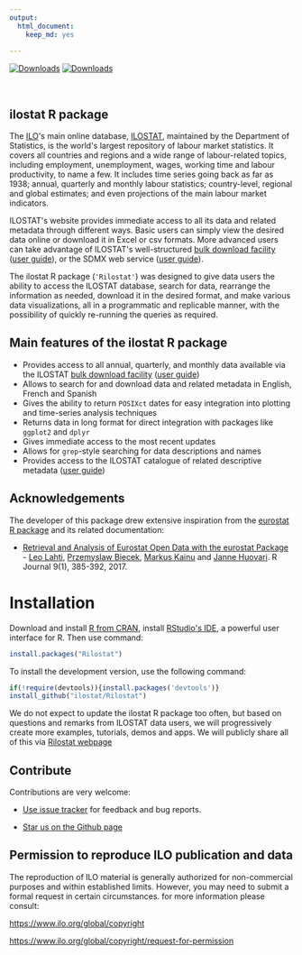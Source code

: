 ```yaml
---
output: 
  html_document: 
    keep_md: yes
    
---
```




[![Downloads](http://cranlogs.r-pkg.org/badges/grand-total/Rilostat)](https://cran.r-project.org/package=Rilostat)
[![Downloads](http://cranlogs.r-pkg.org/badges/Rilostat)](https://cran.r-project.org/package=Rilostat)

<br>

## ilostat R package

<!-- README.md is generated from README.Rmd. Please edit that file -->


The [ILO](https://www.ilo.org)'s main online database, [ILOSTAT](https://ilostat.ilo.org), maintained by the Department of Statistics, 
is the world's largest repository of labour market statistics. It covers all countries and regions and a wide range of labour-related topics, including employment, unemployment, 
wages, working time and labour productivity, to name a few. It includes time series going back as far as 1938; annual, quarterly and monthly labour statistics; country-level, 
regional and global estimates; and even projections of the main labour market indicators.
  
ILOSTAT's website provides immediate access to all its data and related metadata through different ways. Basic users can simply view the desired data online or download it in Excel or csv formats. 
More advanced users can take advantage of ILOSTAT's well-structured [bulk download facility](https://ilostat.ilo.org/data/bulk) ([user guide](https://www.ilo.org/ilostat-files/Documents/ILOSTAT_BulkDownload_Guidelines.pdf)), or the SDMX web service ([user guide](https://www.ilo.org/ilostat-files/Documents/SDMX_User_Guide.pdf)).


The ilostat R package (`'Rilostat'`) was designed to give data users the ability to access the ILOSTAT database, search for data, rearrange the information as needed, download it in the desired format, and 
make various data visualizations, all in a programmatic and replicable manner, with the possibility of quickly re-running the queries as required.

## Main features of the ilostat R package 

- Provides access to all annual, quarterly, and monthly data available via the ILOSTAT [bulk download facility](https://ilostat.ilo.org/data/bulk) ([user guide](https://www.ilo.org/ilostat-files/Documents/ILOSTAT_BulkDownload_Guidelines.pdf))
- Allows to search for and download data and related metadata in English, French and Spanish
- Gives the ability to return `POSIXct` dates for easy integration into plotting and time-series analysis techniques
- Returns data in long format for direct integration with packages like `ggplot2` and `dplyr`
- Gives immediate access to the most recent updates
- Allows for `grep`-style searching for data descriptions and names
- Provides access to the ILOSTAT catalogue of related descriptive metadata ([user guide](https://www.ilo.org/ilostat-files/Documents/SDMX_User_Guide.pdf))

## Acknowledgements

The developer of this package drew extensive inspiration from the [eurostat R package](https://CRAN.R-project.org/package=eurostat) and its related documentation:  
  - [Retrieval and Analysis of Eurostat Open Data with the eurostat Package](https://journal.r-project.org/archive/2017/RJ-2017-019/RJ-2017-019.pdf) - [Leo Lahti](https://github.com/antagomir), [Przemyslaw Biecek](https://github.com/pbiecek), [Markus Kainu](https://github.com/muuankarski) and [Janne Huovari](https://github.com/jhuovari). R Journal 9(1), 385-392, 2017.

# Installation

Download and install [R from CRAN](https://cran.r-project.org/), install [RStudio's IDE](http://www.rstudio.com/ide/download/), a powerful user interface for R.
Then use command:
 

```r
install.packages("Rilostat")
```


To install the development version, use the following command:


```r
if(!require(devtools)){install.packages('devtools')}
install_github("ilostat/Rilostat")
```

We do not expect to update the ilostat R package too often, but based on questions and remarks from ILOSTAT 
data users, we will progressively create more examples, 
tutorials, demos and apps. We will publicly share all of this via [Rilostat webpage](https://ilostat.github.io/Rilostat/)


## Contribute

Contributions are very welcome:

  * [Use issue tracker](https://github.com/ilostat/Rilostat/issues) for feedback and bug reports.
  
  * [Star us on the Github page](https://github.com/ilostat/Rilostat)
  
## Permission to reproduce ILO publication and data

The reproduction of ILO material is generally authorized for non-commercial purposes and within established limits. 
However, you may need to submit a formal request in certain circumstances. for more information please consult:

https://www.ilo.org/global/copyright 

https://www.ilo.org/global/copyright/request-for-permission


